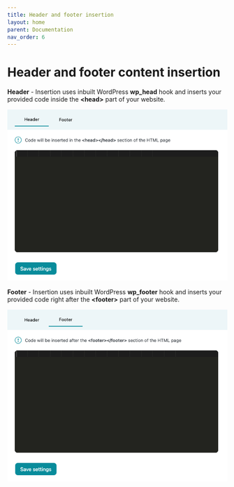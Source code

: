 ```yaml
---
title: Header and footer insertion
layout: home
parent: Documentation
nav_order: 6
---
```


# Header and footer content insertion

**Header** - Insertion uses inbuilt WordPress **wp_head** hook and inserts your provided code inside the **&lt;head>** part of your website.


![alt_text](../images/image40.png)


**Footer** - Insertion uses inbuilt WordPress **wp_footer** hook and inserts your provided code right after the **&lt;footer>** part of your website.


![alt_text](../images/image41.png)
